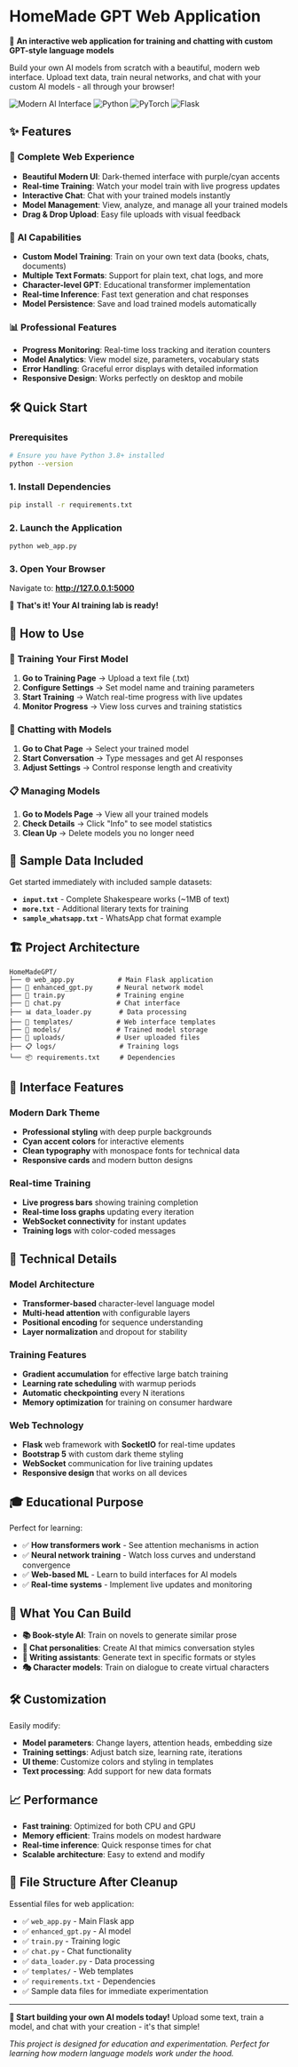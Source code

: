 # HomeMade GPT Web Application

🧠 **An interactive web application for training and chatting with custom GPT-style language models**

Build your own AI models from scratch with a beautiful, modern web interface. Upload text data, train neural networks, and chat with your custom AI models - all through your browser!

![Modern AI Interface](https://img.shields.io/badge/Interface-Modern%20Dark%20Theme-blueviolet)
![Python](https://img.shields.io/badge/Python-3.8+-blue)
![PyTorch](https://img.shields.io/badge/PyTorch-Latest-red)
![Flask](https://img.shields.io/badge/Flask-Web%20Framework-green)

## ✨ Features

### 🚀 **Complete Web Experience**
- **Beautiful Modern UI**: Dark-themed interface with purple/cyan accents
- **Real-time Training**: Watch your model train with live progress updates
- **Interactive Chat**: Chat with your trained models instantly
- **Model Management**: View, analyze, and manage all your trained models
- **Drag & Drop Upload**: Easy file uploads with visual feedback

### 🤖 **AI Capabilities**
- **Custom Model Training**: Train on your own text data (books, chats, documents)
- **Multiple Text Formats**: Support for plain text, chat logs, and more
- **Character-level GPT**: Educational transformer implementation
- **Real-time Inference**: Fast text generation and chat responses
- **Model Persistence**: Save and load trained models automatically

### 📊 **Professional Features**
- **Progress Monitoring**: Real-time loss tracking and iteration counters
- **Model Analytics**: View model size, parameters, vocabulary stats
- **Error Handling**: Graceful error displays with detailed information
- **Responsive Design**: Works perfectly on desktop and mobile

## 🛠️ **Quick Start**

### Prerequisites
```bash
# Ensure you have Python 3.8+ installed
python --version
```

### 1. Install Dependencies
```bash
pip install -r requirements.txt
```

### 2. Launch the Application
```bash
python web_app.py
```

### 3. Open Your Browser
Navigate to: **http://127.0.0.1:5000**

🎉 **That's it! Your AI training lab is ready!**

## 📖 **How to Use**

### 🎯 **Training Your First Model**
1. **Go to Training Page** → Upload a text file (.txt)
2. **Configure Settings** → Set model name and training parameters  
3. **Start Training** → Watch real-time progress with live updates
4. **Monitor Progress** → View loss curves and training statistics

### 💬 **Chatting with Models**
1. **Go to Chat Page** → Select your trained model
2. **Start Conversation** → Type messages and get AI responses
3. **Adjust Settings** → Control response length and creativity

### 📋 **Managing Models**
1. **Go to Models Page** → View all your trained models
2. **Check Details** → Click "Info" to see model statistics
3. **Clean Up** → Delete models you no longer need

## 📁 **Sample Data Included**

Get started immediately with included sample datasets:
- **`input.txt`** - Complete Shakespeare works (~1MB of text)
- **`more.txt`** - Additional literary texts for training
- **`sample_whatsapp.txt`** - WhatsApp chat format example

## 🏗️ **Project Architecture**

```
HomeMadeGPT/
├── 🌐 web_app.py           # Main Flask application
├── 🧠 enhanced_gpt.py      # Neural network model
├── 🚀 train.py             # Training engine
├── 💬 chat.py              # Chat interface
├── 📊 data_loader.py       # Data processing
├── 📄 templates/           # Web interface templates
├── 🤖 models/              # Trained model storage
├── 📁 uploads/             # User uploaded files
├── 📋 logs/                # Training logs
└── 📦 requirements.txt     # Dependencies
```

## 🎨 **Interface Features**

### Modern Dark Theme
- **Professional styling** with deep purple backgrounds
- **Cyan accent colors** for interactive elements
- **Clean typography** with monospace fonts for technical data
- **Responsive cards** and modern button designs

### Real-time Training
- **Live progress bars** showing training completion
- **Real-time loss graphs** updating every iteration
- **WebSocket connectivity** for instant updates
- **Training logs** with color-coded messages

## 🔧 **Technical Details**

### Model Architecture
- **Transformer-based** character-level language model
- **Multi-head attention** with configurable layers
- **Positional encoding** for sequence understanding
- **Layer normalization** and dropout for stability

### Training Features
- **Gradient accumulation** for effective large batch training
- **Learning rate scheduling** with warmup periods
- **Automatic checkpointing** every N iterations
- **Memory optimization** for training on consumer hardware

### Web Technology
- **Flask** web framework with **SocketIO** for real-time updates
- **Bootstrap 5** with custom dark theme styling
- **WebSocket** communication for live training updates
- **Responsive design** that works on all devices

## 🎓 **Educational Purpose**

Perfect for learning:
- ✅ **How transformers work** - See attention mechanisms in action
- ✅ **Neural network training** - Watch loss curves and understand convergence
- ✅ **Web-based ML** - Learn to build interfaces for AI models
- ✅ **Real-time systems** - Implement live updates and monitoring

## 🚀 **What You Can Build**

- **📚 Book-style AI**: Train on novels to generate similar prose
- **💬 Chat personalities**: Create AI that mimics conversation styles  
- **📝 Writing assistants**: Generate text in specific formats or styles
- **🎭 Character models**: Train on dialogue to create virtual characters

## 🛠️ **Customization**

Easily modify:
- **Model parameters**: Change layers, attention heads, embedding size
- **Training settings**: Adjust batch size, learning rate, iterations
- **UI theme**: Customize colors and styling in templates
- **Text processing**: Add support for new data formats

## 📈 **Performance**

- **Fast training**: Optimized for both CPU and GPU
- **Memory efficient**: Trains models on modest hardware
- **Real-time inference**: Quick response times for chat
- **Scalable architecture**: Easy to extend and modify

## 🔧 **File Structure After Cleanup**

Essential files for web application:
- ✅ `web_app.py` - Main Flask app
- ✅ `enhanced_gpt.py` - AI model 
- ✅ `train.py` - Training logic
- ✅ `chat.py` - Chat functionality
- ✅ `data_loader.py` - Data processing
- ✅ `templates/` - Web templates
- ✅ `requirements.txt` - Dependencies
- ✅ Sample data files for immediate experimentation

---

**🎯 Start building your own AI models today!** Upload some text, train a model, and chat with your creation - it's that simple!

*This project is designed for education and experimentation. Perfect for learning how modern language models work under the hood.*
